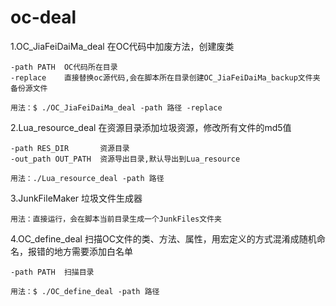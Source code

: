 # oc-deal

1.OC_JiaFeiDaiMa_deal     在OC代码中加废方法，创建废类

	-path PATH  OC代码所在目录
	-replace    直接替换oc源代码,会在脚本所在目录创建OC_JiaFeiDaiMa_backup文件夹备份源文件

  	用法：$ ./OC_JiaFeiDaiMa_deal -path 路径 -replace


2.Lua_resource_deal    在资源目录添加垃圾资源，修改所有文件的md5值

  	-path RES_DIR       资源目录
  	-out_path OUT_PATH  资源导出目录,默认导出到Lua_resource

  	用法：./Lua_resource_deal -path 路径


3.JunkFileMaker    垃圾文件生成器

  	用法：直接运行，会在脚本当前目录生成一个JunkFiles文件夹


4.OC_define_deal    扫描OC文件的类、方法、属性，用宏定义的方式混淆成随机命名，报错的地方需要添加白名单
	
	-path PATH  扫描目录

	用法：$ ./OC_define_deal -path 路径